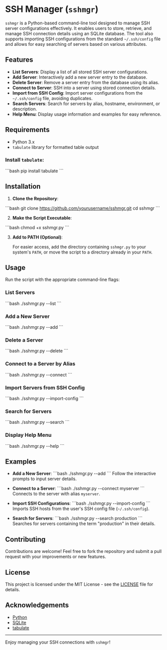 # SSH Manager (`sshmgr`)

`sshmgr` is a Python-based command-line tool designed to manage SSH server configurations effectively. It enables users to store, retrieve, and manage SSH connection details using an SQLite database. The tool also supports importing SSH configurations from the standard `~/.ssh/config` file and allows for easy searching of servers based on various attributes.

## Features

- **List Servers**: Display a list of all stored SSH server configurations.
- **Add Server**: Interactively add a new server entry to the database.
- **Delete Server**: Remove a server entry from the database using its alias.
- **Connect to Server**: SSH into a server using stored connection details.
- **Import from SSH Config**: Import server configurations from the `~/.ssh/config` file, avoiding duplicates.
- **Search Servers**: Search for servers by alias, hostname, environment, or description.
- **Help Menu**: Display usage information and examples for easy reference.

## Requirements

- Python 3.x
- `tabulate` library for formatted table output

### Install `tabulate`:

\```bash
pip install tabulate
\```

## Installation

1. **Clone the Repository**:

\```bash
git clone https://github.com/yourusername/sshmgr.git
cd sshmgr
\```

2. **Make the Script Executable**:

\```bash
chmod +x sshmgr.py
\```

3. **Add to PATH (Optional)**:

   For easier access, add the directory containing `sshmgr.py` to your system's `PATH`, or move the script to a directory already in your `PATH`.

## Usage

Run the script with the appropriate command-line flags:

### List Servers

\```bash
./sshmgr.py --list
\```

### Add a New Server

\```bash
./sshmgr.py --add
\```

### Delete a Server

\```bash
./sshmgr.py --delete
\```

### Connect to a Server by Alias

\```bash
./sshmgr.py --connect <alias>
\```

### Import Servers from SSH Config

\```bash
./sshmgr.py --import-config
\```

### Search for Servers

\```bash
./sshmgr.py --search <query>
\```

### Display Help Menu

\```bash
./sshmgr.py --help
\```

## Examples

- **Add a New Server**:
\```bash
./sshmgr.py --add
\```
  Follow the interactive prompts to input server details.

- **Connect to a Server**:
\```bash
./sshmgr.py --connect myserver
\```
  Connects to the server with alias `myserver`.

- **Import SSH Configurations**:
\```bash
./sshmgr.py --import-config
\```
  Imports SSH hosts from the user's SSH config file (`~/.ssh/config`).

- **Search for Servers**:
\```bash
./sshmgr.py --search production
\```
  Searches for servers containing the term "production" in their details.

## Contributing

Contributions are welcome! Feel free to fork the repository and submit a pull request with your improvements or new features.

## License

This project is licensed under the MIT License - see the [LICENSE](LICENSE) file for details.

## Acknowledgements

- [Python](https://www.python.org/)
- [SQLite](https://www.sqlite.org/)
- [tabulate](https://pypi.org/project/tabulate/)

---

Enjoy managing your SSH connections with `sshmgr`!
